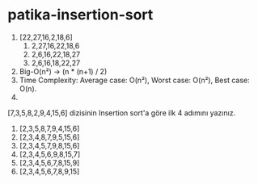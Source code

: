 # patika-insertion-sort

1. [22,27,16,2,18,6]
    1. 2,27,16,22,18,6
    2. 2,6,16,22,18,27
    3. 2,6,16,18,22,27
2. Big-O(n²) → (n * (n+1) / 2)
3. Time Complexity: Average case: O(n²), Worst case: O(n²), Best case: O(n).
4. 

[7,3,5,8,2,9,4,15,6] dizisinin Insertion sort'a göre ilk 4 adımını yazınız.

1. [2,3,5,8,7,9,4,15,6]
2. [2,3,4,8,7,9,5,15,6]
3. [2,3,4,5,7,9,8,15,6]
4. [2,3,4,5,6,9,8,15,7]
5. [2,3,4,5,6,7,8,15,9]
6. [2,3,4,5,6,7,8,9,15]
